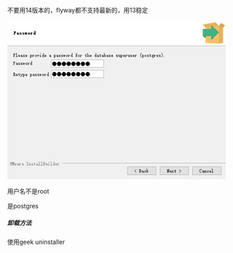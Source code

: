 不要用14版本的，flyway都不支持最新的，用13稳定

![image](../../images/Snipaste_2022-08-29_08-38-46.png)

用户名不是root

是postgres

##### 卸载方法
使用geek uninstaller
